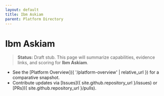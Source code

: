 ```yaml
---
layout: default
title: Ibm Askiam
parent: Platform Directory
---
```


# Ibm Askiam

> **Status:** Draft stub. This page will summarize capabilities, evidence links, and scoring for **Ibm Askiam**.

- See the [Platform Overview]({ '/platform-overview' | relative_url }) for a comparative snapshot.
- Contribute updates via [Issues]({ site.github.repository_url }/issues) or [PRs]({ site.github.repository_url }/pulls).
